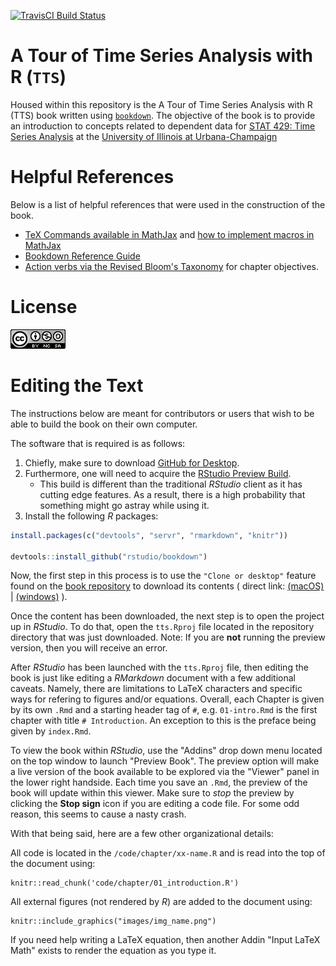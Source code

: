 [![TravisCI Build Status](https://api.travis-ci.org/SMAC-Group/TTS.svg)](https://travis-ci.org/SMAC-Group/TTS)

# A Tour of Time Series Analysis with R (`TTS`) 

Housed within this repository is the A Tour of Time Series Analysis with R (TTS) book
written using [`bookdown`](https://github.com/rstudio/bookdown). The objective
of the book is to provide an introduction to concepts related to dependent
data for 
[STAT 429: Time Series Analysis](http://catalog.illinois.edu/courses-of-instruction/stat/) 
at the [University of Illinois at Urbana-Champaign](http://www.stat.illinois.edu/)

# Helpful References

Below is a list of helpful references that were used in the construction of the 
book.

- [TeX Commands available in MathJax](http://www.onemathematicalcat.org/MathJaxDocumentation/TeXSyntax.htm) and
[how to implement macros in MathJax](http://docs.mathjax.org/en/latest/tex.html#tex-macros)
- [Bookdown Reference Guide](https://bookdown.org/yihui/bookdown)
- [Action verbs via the Revised Bloom's Taxonomy](https://www.mnstate.edu/assess/poa/actionverbs.aspx) for chapter objectives.

# License

![This work is licensed under a [Creative Commons Attribution-NonCommercial-ShareAlike 4.0 International License](http://creativecommons.org/licenses/by-nc-sa/4.0/).](images/license/cc.png)

# Editing the Text

The instructions below are meant for contributors or users that wish to be able
to build the book on their own computer.

The software that is required is as follows:

1. Chiefly, make sure to download 
[GitHub for Desktop](https://desktop.github.com/).
2. Furthermore, one will need to acquire the
[RStudio Preview Build](https://www.rstudio.com/products/rstudio/download/preview/).
   - This build is different than the traditional *RStudio* client as it has cutting
   edge features. As a result, there is a high probability that something might
   go astray while using it. 
3. Install the following *R* packages:

```r
install.packages(c("devtools", "servr", "rmarkdown", "knitr"))

devtools::install_github("rstudio/bookdown")
```

Now, the first step in this process is to use the
`"Clone or desktop"` feature found on the
[book repository](https://github.com/SMAC-Group/TTS) to download its contents (
direct link: [(macOS)](github-mac://openRepo/https://github.com/SMAC-Group/TTS) |
[(windows)](github-windows://openRepo/https://github.com/SMAC-Group/TTS) ).

Once the content has been downloaded, the next step is to open the project up
in *RStudio*. To do that, open the `tts.Rproj` file located in the repository
directory that was just downloaded. Note: If you are **not** running the preview
version, then you will receive an error. 

After *RStudio* has been launched with the `tts.Rproj` file, then editing
the book is just like editing a *RMarkdown* document with a few additional
caveats. Namely, there are limitations to LaTeX characters and specific ways
for refering to figures and/or equations. Overall, each Chapter is given by
its own `.Rmd` and a starting header tag of `#`, e.g. `01-intro.Rmd`
is the first chapter with title `# Introduction`. An exception to this
is the preface being given by `index.Rmd`.

To view the book within *RStudio*, use the "Addins" drop down menu located on
the top window to launch "Preview Book". The preview option will make a live
version of the book available to be explored via the "Viewer" panel in the lower
right handside. Each time you save an `.Rmd`, the preview of the book will
update within this viewer. Make sure to *stop* the preview by clicking the
**Stop sign** icon if you are editing a code file. For some odd reason, this
seems to cause a nasty crash.


With that being said, here are a few other organizational details:

All code is located in the `/code/chapter/xx-name.R` and is read into the top
of the document using:

```{r introduction_code, echo = FALSE, cache = FALSE}
knitr::read_chunk('code/chapter/01_introduction.R')
```

All external figures (not rendered by *R*) are added to the document using:

```{r img_name, echo = FALSE, cache = TRUE}
knitr::include_graphics("images/img_name.png")
```

If you need help writing a LaTeX equation, then another Addin "Input LaTeX Math"
exists to render the equation as you type it. 

